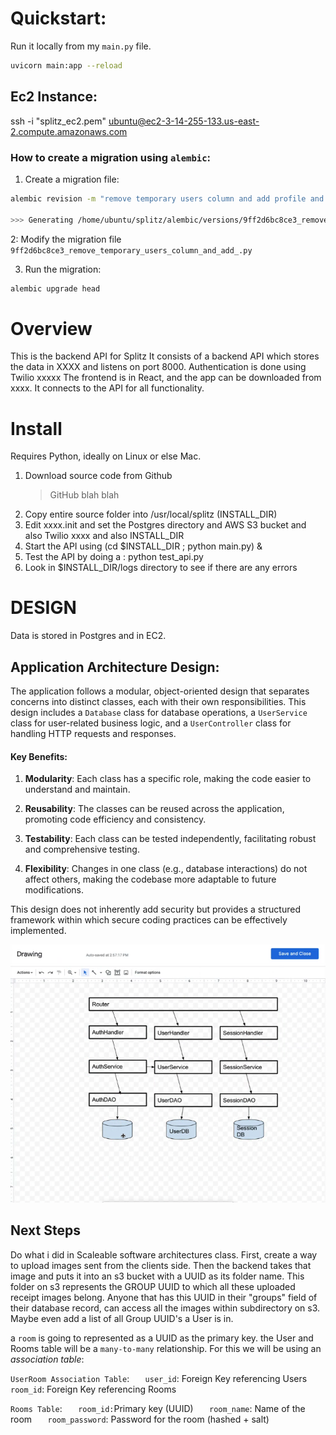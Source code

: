 # Quickstart:

Run it locally from my `main.py` file.

```bash
uvicorn main:app --reload
```

## Ec2 Instance:

ssh -i "splitz_ec2.pem" ubuntu@ec2-3-14-255-133.us-east-2.compute.amazonaws.com

### How to create a migration using `alembic`:

1. Create a migration file:

```bash
alembic revision -m "remove temporary users column and add profile and room picture S3 URL columns"

>>> Generating /home/ubuntu/splitz/alembic/versions/9ff2d6bc8ce3_remove_temporary_users_column_and_add_.py ...  done
```

2: Modify the migration file `9ff2d6bc8ce3_remove_temporary_users_column_and_add_.py`

3. Run the migration:

```bash
alembic upgrade head
```

# Overview

This is the backend API for Splitz
It consists of a backend API which stores the data in XXXX and listens on port 8000. Authentication is done using Twilio xxxxx
The frontend is in React, and the app can be downloaded from xxxx.
It connects to the API for all functionality.

# Install

Requires Python, ideally on Linux or else Mac.

1.  Download source code from Github
    > GitHub blah blah
2.  Copy entire source folder into /usr/local/splitz (INSTALL_DIR)
3.  Edit xxxx.init and set the Postgres directory and AWS S3 bucket and also Twilio xxxx and also INSTALL_DIR
4.  Start the API using (cd $INSTALL_DIR ; python main.py) &
5.  Test the API by doing a : python test_api.py
6.  Look in $INSTALL_DIR/logs directory to see if there are any errors

# DESIGN

Data is stored in Postgres and in EC2.

## **Application Architecture Design:**

The application follows a modular, object-oriented design that separates concerns into distinct classes, each with their own responsibilities. This design includes a `Database` class for database operations, a `UserService` class for user-related business logic, and a `UserController` class for handling HTTP requests and responses.

#### **Key Benefits:**

1. **Modularity**: Each class has a specific role, making the code easier to understand and maintain.

2. **Reusability**: The classes can be reused across the application, promoting code efficiency and consistency.

3. **Testability**: Each class can be tested independently, facilitating robust and comprehensive testing.

4. **Flexibility**: Changes in one class (e.g., database interactions) do not affect others, making the codebase more adaptable to future modifications.

This design does not inherently add security but provides a structured framework within which secure coding practices can be effectively implemented.

![design drawing](assets/UserService.png)

## Next Steps

Do what i did in Scaleable software architectures class. First, create a way to upload images sent from the clients side. Then the backend takes that image and puts it into an s3 bucket with a UUID as its folder name. This folder on s3 represents the GROUP UUID to which all these uploaded receipt images belong. Anyone that has this UUID in their "groups" field of their database record, can access all the images within subdirectory on s3. Maybe even add a list of all Group UUID's a User is in.

a `room` is going to represented as a UUID as the primary key. the User and Rooms table will be a `many-to-many` relationship. For this we will be using an _association table_:

`UserRoom Association Table`:
`   user_id`: Foreign Key referencing Users
`    room_id`: Foreign Key referencing Rooms

`Rooms Table`:
`   room_id:`Primary key (UUID)
`   room_name`: Name of the room
`   room_password`: Password for the room (hashed + salt)

